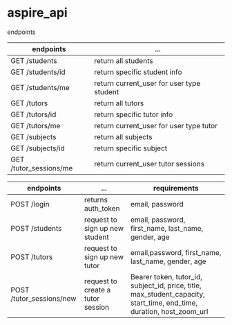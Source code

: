 # aspire_api

endpoints

| endpoints              | ...                                       |
| ---------------------- | ----------------------------------        |
| GET /students          | return all students                       |
| GET /students/id       | return specific student info              |
| GET /students/me       | return current_user for user type student |
| GET /tutors            | return all tutors                         |
| GET /tutors/id         | return specific tutor info                |
| GET /tutors/me         | return current_user for user type tutor   |
| GET /subjects          | return all subjects                       |
| GET /subjects/id       | return specific subject                   |
| GET /tutor_sessions/me | return current_user tutor sessions        |

| endpoints                | ...                               | requirements                                                                                                          |
| ------------------------ | --------------------------------- | --------------------------------------------------------------------------------------------------------------------- |
| POST /login              | returns auth_token                | email, password                                                                                                       |
| POST /students           | request to sign up new student    | email, password, first_name, last_name, gender, age                                                                   |
| POST /tutors             | request to sign up new tutor      | email,password, first_name, last_name, gender, age                                                                    |
| POST /tutor_sessions/new | request to create a tutor session | Bearer token, tutor_id, subject_id, price, title, max_student_capacity, start_time, end_time, duration, host_zoom_url |
